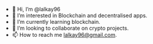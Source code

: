 - 👋 Hi, I’m @lalkay96
- 👀 I’m interested in Blockchain and decentralised apps.
- 🌱 I’m currently learning blockchain.
- 💞️ I’m looking to collaborate on crypto projects.
- 📫 How to reach me lalkay96@gmail.com.

<!---
lalkay96/lalkay96 is a ✨ special ✨ repository because its `README.md` (this file) appears on your GitHub profile.
You can click the Preview link to take a look at your changes.
--->

